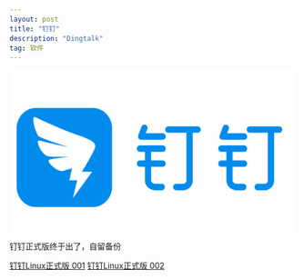 ```yaml
---
layout: post
title: "钉钉" 
description: "Dingtalk"
tag: 软件
---   
```

![Dingtalk](/images/posts/dingtalk_linux/logo.png)
钉钉正式版终于出了，自留备份

[钉钉Linux正式版 001](https://gitee.com/zknb-666/zknb-666/raw/jekyll/_posts/Dingtalk_for_linux/dingtalk.7z.001)
[钉钉Linux正式版 002](https://gitee.com/zknb-666/zknb-666/raw/jekyll/_posts/Dingtalk_for_linux/dingtalk.7z.002)

